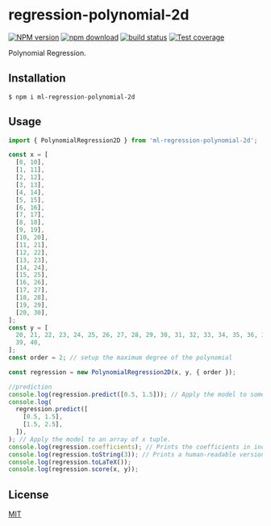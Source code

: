 # regression-polynomial-2d

[![NPM version][npm-image]][npm-url]
[![npm download][download-image]][download-url]
[![build status][ci-image]][ci-url]
[![Test coverage][codecov-image]][codecov-url]

Polynomial Regression.

## Installation

`$ npm i ml-regression-polynomial-2d`

## Usage

```js
import { PolynomialRegression2D } from 'ml-regression-polynomial-2d';

const x = [
  [0, 10],
  [1, 11],
  [2, 12],
  [3, 13],
  [4, 14],
  [5, 15],
  [6, 16],
  [7, 17],
  [8, 18],
  [9, 19],
  [10, 20],
  [11, 21],
  [12, 22],
  [13, 23],
  [14, 24],
  [15, 25],
  [16, 26],
  [17, 27],
  [18, 28],
  [19, 29],
  [20, 30],
];
const y = [
  20, 21, 22, 23, 24, 25, 26, 27, 28, 29, 30, 31, 32, 33, 34, 35, 36, 37, 38,
  39, 40,
];
const order = 2; // setup the maximum degree of the polynomial

const regression = new PolynomialRegression2D(x, y, { order });

//prediction
console.log(regression.predict([0.5, 1.5])); // Apply the model to some x tuple.
console.log(
  regression.predict([
    [0.5, 1.5],
    [1.5, 2.5],
  ]),
); // Apply the model to an array of x tuple.
console.log(regression.coefficients); // Prints the coefficients in increasing order of power (from 0 to degree).
console.log(regression.toString(3)); // Prints a human-readable version of the function.
console.log(regression.toLaTeX());
console.log(regression.score(x, y));
```

## License

[MIT](./LICENSE)

[npm-image]: https://img.shields.io/npm/v/ml-regression-polynomial-2d.svg?style=flat-square
[npm-url]: https://npmjs.org/package/ml-regression-polynomial-2d
[download-image]: https://img.shields.io/npm/dm/ml-regression-polynomial-2d.svg?style=flat-square
[download-url]: https://npmjs.org/package/ml-regression-polynomial-2d
[codecov-image]: https://img.shields.io/codecov/c/github/mljs/regression-polynomial-2d.svg
[codecov-url]: https://codecov.io/gh/mljs/regression-polynomial-2d
[ci-image]: https://github.com/mljs/regression-polynomial-2d/workflows/Node.js%20CI/badge.svg?branch=main
[ci-url]: https://github.com/mljs/regression-polynomial-2d/actions?query=workflow%3A%22Node.js+CI%22
